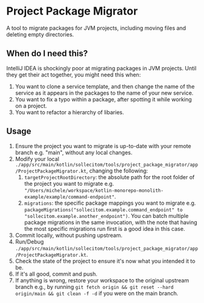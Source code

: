 # Project Package Migrator

A tool to migrate packages for JVM projects, including moving files and deleting empty directories.

## When do I need this?

IntelliJ IDEA is shockingly poor at migrating packages in JVM projects. Until they get their act together, you might need this when:

1. You want to clone a service template, and then change the name of the service as it appears in the packages to the name of your new service.
2. You want to fix a typo within a package, after spotting it while working on a project.
3. You want to refactor a hierarchy of libaries.

## Usage

1. Ensure the project you want to migrate is up-to-date with your remote branch e.g. "main", without any local changes.
2. Modify your local `./app/src/main/kotlin/sollecitom/tools/project_package_migrator/app/ProjectPackageMigrator.kt`, changing the following:
    1. `targetProjectRootDirectory`: the absolute path for the root folder of the project you want to migrate e.g. `"/Users/michele/workspace/kotlin-monorepo-monolith-example/example/command-endpoint"`.
    2. `migrations`: the specific package mappings you want to migrate e.g. `packageMigrations("sollecitom.example.command_endpoint" to "sollecitom.example.another_endpoint")`. You can batch multiple package migrations in the same invocation, with the note that having the most specific migrations run first is a good idea in this case.
3. Commit locally, without pushing upstream.
4. Run/Debug `./app/src/main/kotlin/sollecitom/tools/project_package_migrator/app/ProjectPackageMigrator.kt`.
5. Check the state of the project to ensure it's now what you intended it to be.
6. If it's all good, commit and push.
7. If anything is wrong, restore your workspace to the original upstream branch e.g., by running `git fetch origin && git reset --hard origin/main && git clean -f -d` if you were on the main branch. 